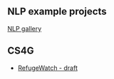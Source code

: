 
## NLP example projects

[NLP gallery](https://lisatwyw.github.io/nlp-gala/)

## CS4G

- [RefugeWatch - draft](https://refugee-watch.streamlit.app/)
